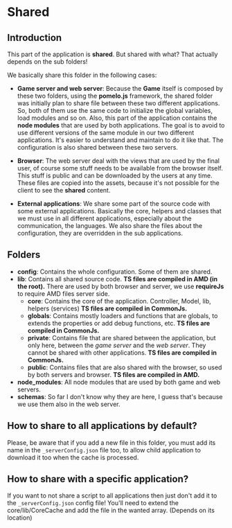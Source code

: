 # Shared

## Introduction
This part of the application is **shared**. But shared with what? That actually depends on the sub folders!

We basically share this folder in the following cases:

- **Game server and web server**: Because the **Game** itself is composed by these two folders, using the **pomelo.js** framework,
                                    the shared folder was initially plan to share file between these two different applications.
                                    So, both of them use the same code to initialize the global variables, load modules and so on.
                                    Also, this part of the application contains the **node modules** that are used by both applications.
                                    The goal is to avoid to use different versions of the same module in our two different applications.
                                    It's easier to understand and maintain to do it like that.
                                    The configuration is also shared between these two servers.

- **Browser**: The web server deal with the views that are used by the final user, of course some stuff needs to be available
                from the browser itself. This stuff is public and can be downloaded by the users at any time.
                These files are copied into the assets, because it's not possible for the client to see the **shared** content.

- **External applications**: We share some part of the source code with some external applications. Basically the core, helpers and classes
                                that we must use in all different applications, especially about the communication, the languages.
                                We also share the files about the configuration, they are overridden in the sub applications.


## Folders
- **config**: Contains the whole configuration. Some of them are shared.
- **lib**: Contains all shared source code. **TS files are compiled in AMD (in the root).** There are used by both browser and server, we use **requireJs** to require AMD files server side.
    - **core**: Contains the core of the application. Controller, Model, lib, helpers (services)
                **TS files are compiled in CommonJs.**
    - **globals**: Contains mostly loaders and functions that are globals, to extends the properties or add debug functions, etc.
                    **TS files are compiled in CommonJs.**
    - **private**: Contains file that are shared between the application, but only here, between the *game server* and the *web server*.
                    They cannot be shared with other applications.
                    **TS files are compiled in CommonJs.**
    - **public**: Contains files that are also shared with the browser, so used by both servers and browser.
                    **TS files are compiled in AMD.**
- **node_modules**: All node modules that are used by both game and web servers.
- **schemas**: So far I don't know why they are here, I guess that's because we use them also in the web server.


## How to share to all applications by default?
Please, be aware that if you add a new file in this folder, you must add its name in the `_serverConfig.json` file too,
to allow child application to download it too when the cache is processed.

## How to share with a specific application?
If you want to not share a script to all applications then just don't add it to the `_serverConfig.json` config file!
You'll need to extend the core/lib/CoreCache and add the file in the wanted array. (Depends on its location)